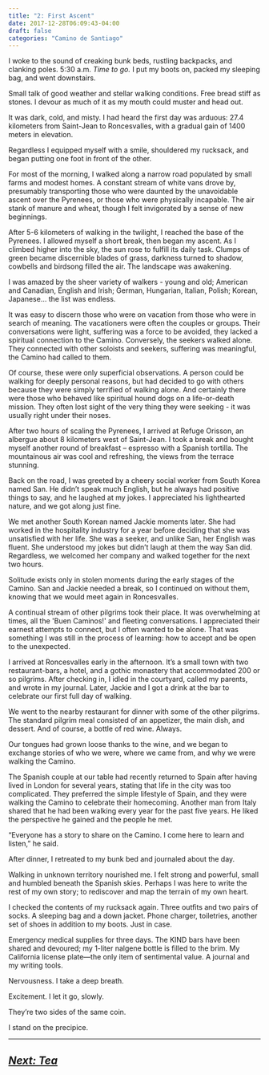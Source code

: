 ```yaml
---
title: "2: First Ascent"
date: 2017-12-28T06:09:43-04:00
draft: false
categories: "Camino de Santiago"
---
```


I woke to the sound of creaking bunk beds, rustling backpacks, and clanking poles. 5:30 a.m. _Time to go._ I put my boots on, packed my sleeping bag, and went downstairs.

Small talk of good weather and stellar walking conditions. Free bread stiff as stones. I devour as much of it as my mouth could muster and head out.

It was dark, cold, and misty. I had heard the first day was arduous: 27.4 kilometers from Saint-Jean to Roncesvalles, with a gradual gain of 1400 meters in elevation.

Regardless I equipped myself with a smile, shouldered my rucksack, and began putting one foot in front of the other.

For most of the morning, I walked along a narrow road populated by small farms and modest homes. A constant stream of white vans drove by, presumably transporting those who were daunted by the unavoidable ascent over the Pyrenees, or those who were physically incapable. The air stank of manure and wheat, though I felt invigorated by a sense of new beginnings.

After 5-6 kilometers of walking in the twilight, I reached the base of the Pyrenees. I allowed myself a short break, then began my ascent. As I climbed higher into the sky, the sun rose to fulfill its daily task. Clumps of green became discernible blades of grass, darkness turned to shadow, cowbells and birdsong filled the air. The landscape was awakening.

I was amazed by the sheer variety of walkers - young and old; American and Canadian, English and Irish; German, Hungarian, Italian, Polish; Korean, Japanese… the list was endless.

It was easy to discern those who were on vacation from those who were in search of meaning. The vacationers were often the couples or groups. Their conversations were light, suffering was a force to be avoided, they lacked a spiritual connection to the Camino. Conversely, the seekers walked alone. They connected with other soloists and seekers, suffering was meaningful, the Camino had called to them.

Of course, these were only superficial observations. A person could be walking for deeply personal reasons, but had decided to go with others because they were simply terrified of walking alone. And certainly there were those who behaved like spiritual hound dogs on a life-or-death mission. They often lost sight of the very thing they were seeking - it was usually right under their noses.

After two hours of scaling the Pyrenees, I arrived at Refuge Orisson, an albergue about 8 kilometers west of Saint-Jean. I took a break and bought myself another round of breakfast – espresso with a Spanish tortilla. The mountainous air was cool and refreshing, the views from the terrace stunning.

Back on the road, I was greeted by a cheery social worker from South Korea named San. He didn’t speak much English, but he always had positive things to say, and he laughed at my jokes. I appreciated his lighthearted nature, and we got along just fine.

We met another South Korean named Jackie moments later. She had worked in the hospitality industry for a year before deciding that she was unsatisfied with her life. She was a seeker, and unlike San, her English was fluent. She understood my jokes but didn’t laugh at them the way San did. Regardless, we welcomed her company and walked together for the next two hours.

Solitude exists only in stolen moments during the early stages of the Camino. San and Jackie needed a break, so I continued on without them, knowing that we would meet again in Roncesvalles.

A continual stream of other pilgrims took their place. It was overwhelming at times, all the 'Buen Caminos!' and fleeting conversations. I appreciated their earnest attempts to connect, but I often wanted to be alone. That was something I was still in the process of learning: how to accept and be open to the unexpected.

I arrived at Roncesvalles early in the afternoon. It’s a small town with two restaurant-bars, a hotel, and a gothic monastery that accommodated 200 or so pilgrims. After checking in, I idled in the courtyard, called my parents, and wrote in my journal. Later, Jackie and I got a drink at the bar to celebrate our first full day of walking.

We went to the nearby restaurant for dinner with some of the other pilgrims. The standard pilgrim meal consisted of an appetizer, the main dish, and dessert. And of course, a bottle of red wine. Always.

Our tongues had grown loose thanks to the wine, and we began to exchange stories of who we were, where we came from, and why we were walking the Camino.

The Spanish couple at our table had recently returned to Spain after having lived in London for several years, stating that life in the city was too complicated. They preferred the simple lifestyle of Spain, and they were walking the Camino to celebrate their homecoming. Another man from Italy shared that he had been walking every year for the past five years. He liked the perspective he gained and the people he met. 

“Everyone has a story to share on the Camino. I come here to learn and listen,” he said.

After dinner, I retreated to my bunk bed and journaled about the day.

Walking in unknown territory nourished me. I felt strong and powerful, small and humbled beneath the Spanish skies. Perhaps I was here to write the rest of my own story; to rediscover and map the terrain of my own heart.

I checked the contents of my rucksack again. Three outfits and two pairs of socks. A sleeping bag and a down jacket. Phone charger, toiletries, another set of shoes in addition to my boots. Just in case.

Emergency medical supplies for three days. The KIND bars have been shared and devoured; my 1-liter nalgene bottle is filled to the brim. My California license plate––the only item of sentimental value. A journal and my writing tools.

Nervousness. I take a deep breath.

Excitement. I let it go, slowly.

They’re two sides of the same coin. 

I stand on the precipice.

---

## _[Next: Tea](https://caminodesantiago.netlify.com/posts/tea/)_
